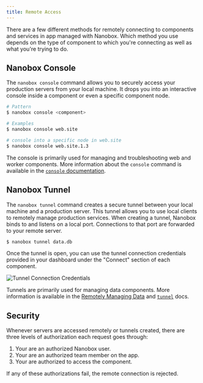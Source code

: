 ```yaml
---
title: Remote Access
---
```


There are a few different methods for remotely connecting to components and services in app managed with Nanobox. Which method you use depends on the type of component to which you're connecting as well as what you're trying to do.

## Nanobox Console
The `nanobox console` command allows you to securely access your production servers from your local machine. It drops you into an interactive console inside a component or even a specific component node.

```bash
# Pattern
$ nanobox console <component>

# Examples
$ nanobox console web.site

# console into a specific node in web.site
$ nanobox console web.site.1.3
```

The console is primarily used for managing and troubleshooting web and worker components. More information about the `console` command is available in the [`console` documentation](/cli/console/).

## Nanobox Tunnel
The `nanobox tunnel` command creates a secure tunnel between your local machine and a production server. This tunnel allows you to use local clients to remotely manage production services. When creating a tunnel, Nanobox binds to and listens on a local port. Connections to that port are forwarded to your remote server.

```bash
$ nanobox tunnel data.db
```

Once the tunnel is open, you can use the tunnel connection credentials provided in your dashboard under the "Connect" section of each component.

![Tunnel Connection Credentials](/src-images/tunnel-connection-creds.png)

Tunnels are primarily used for managing data components. More information is available in the [Remotely Managing Data](/data-management/remotely-managing-data/#create-a-secure-tunnel) and [`tunnel`](/cli/tunnel/) docs.

## Security
Whenever servers are accessed remotely or tunnels created, there are three levels of authorization each request goes through:

1. Your are an authorized Nanobox user.
2. Your are an authorized team member on the app.
3. Your are authorized to access the component.

If any of these authorizations fail, the remote connection is rejected.
